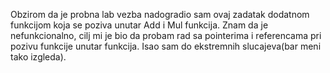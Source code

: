 Obzirom da je probna lab vezba nadogradio sam ovaj zadatak dodatnom funkcijom koja se poziva unutar Add i Mul funkcija. Znam da je nefunkcionalno, cilj mi je bio da probam rad sa pointerima i referencama pri pozivu funkcije unutar funkcija. Isao sam do ekstremnih slucajeva(bar meni tako izgleda).  
